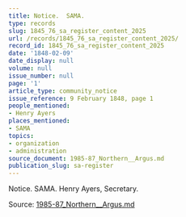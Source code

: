 ```yaml
---
title: Notice.  SAMA.
type: records
slug: 1845_76_sa_register_content_2025
url: /records/1845_76_sa_register_content_2025/
record_id: 1845_76_sa_register_content_2025
date: '1848-02-09'
date_display: null
volume: null
issue_number: null
page: '1'
article_type: community_notice
issue_reference: 9 February 1848, page 1
people_mentioned:
- Henry Ayers
places_mentioned:
- SAMA
topics:
- organization
- administration
source_document: 1985-87_Northern__Argus.md
publication_slug: sa-register
---
```


Notice.  SAMA.  Henry Ayers, Secretary.

Source: [1985-87_Northern__Argus.md](/downloads/markdown/1985-87_Northern__Argus.md)
